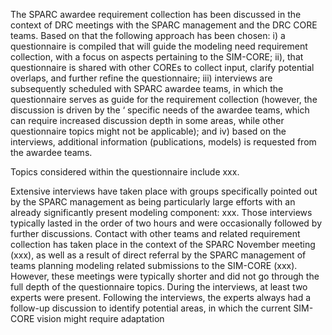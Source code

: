 The SPARC awardee requirement collection has been discussed in the context of DRC meetings with the SPARC management and the DRC CORE teams. Based on that the following approach has been chosen: i) a questionnaire is compiled that will guide the modeling need requirement collection, with a focus on aspects pertaining to the SIM-CORE; ii), that questionnaire is shared with other COREs to collect input, clarify potential overlaps, and further refine the questionnaire; iii) interviews are subsequently scheduled with SPARC awardee teams, in which the questionnaire serves as guide for the requirement collection (however, the discussion is driven by the ‘
specific needs of the awardee teams, which can require increased discussion depth in some areas, while other questionnaire topics might not be applicable); and iv) based on the interviews, additional information (publications, models) is requested from the awardee teams.

Topics considered within the questionnaire include xxx.

Extensive interviews have taken place with groups specifically pointed out by the SPARC management as being particularly large efforts with an already significantly present modeling component: xxx. Those interviews typically lasted in the order of two hours and were occasionally followed by further discussions. Contact with other teams and related requirement collection has taken place in the context of the SPARC November meeting (xxx), as well as a result of direct referral by the SPARC management of teams planning modeling related submissions to the SIM-CORE (xxx). However, these meetings were typically shorter and did not go through the full depth of the questionnaire topics. During the interviews, at least two experts were present. Following the interviews, the experts always had a follow-up discussion to identify potential areas, in which the current SIM-CORE vision might require adaptation
